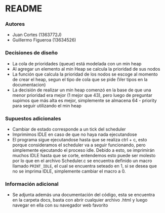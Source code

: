 # README

### Autores
- Juan Cortes (1363772J)
- Guillermo Figueroa (13634526)

### Decisiones de diseño
- La cola de prioridades (queue) está modelada con un min heap
- Al agregar un elemento al min Heap se calcula la prioridad de sus nodos
- La función que calcula la prioridad de los nodos se escoge al momento de crear el heap, segun el tipo de cola que se pide (Ver tipos en la documentacion)
- La decisión de realizar un min heap comenzó en la base de que una menor prioridad era mejor (1 mejor que 43), pero luego de preguntar
supimos que más alta es mejor, simplemente se almacena 64 - priority para seguir utilizando el min heap


### Supuestos adicionales
- Cambiar de estado corresponde a un tick del scheduler
- Imprimimos IDLE en caso de que no haya nada ejecutandose
- El programa sigue ejecutandose hasta que se realiza ctrl + c, esto porque consideramos el scheduler va a seguir funcionando, pero simplemente
ejecutando el proceso idle. Debido a esto, se imprimirán muchos IDLE hasta que se corte, entendemos esto puede ser molesto por lo que en el archivo Scheduler.c se encuentra definido un macro llamado `PRINT_IDLE`, el cual se encuentra seteado en 1, si se desea que no se imprima IDLE, simplemente cambiar el macro a 0.


### Información adicional
* Se adjunta además una documentación del código, esta se encuentra en la carpeta docs, basta con abrir cualquier archivo .html y luego navegar en ella con su navegador web favorito	